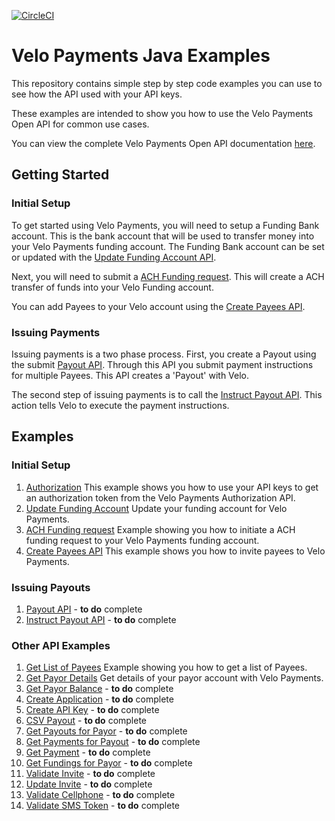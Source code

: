 [![CircleCI](https://circleci.com/gh/velopaymentsapi/velo-java-examples.svg?style=svg&circle-token=5dee1bff0f724a035fe59b2e2f4d87cc10e2a572)](https://circleci.com/gh/velopaymentsapi/velo-java-examples)
# Velo Payments Java Examples

This repository contains simple step by step code examples you can use to see how the API used with your API keys. 

These examples are intended to show you how to use the Velo Payments Open API for common use cases.

You can view the complete Velo Payments Open API documentation [here](https://velopaymentsapi.github.io/VeloOpenApi/).

## Getting Started
### Initial Setup
To get started using Velo Payments, you will need to setup a Funding Bank account. This is the bank account that will be used
to transfer money into your Velo Payments funding account. The Funding Bank account can be set or updated with the 
[Update Funding Account API](https://velopaymentsapi.github.io/VeloOpenApi/#operation/setPayorFundingBankDetails).

Next, you will need to submit a [ACH Funding request](https://velopaymentsapi.github.io/VeloOpenApi/#operation/payorAchFundingRequest). This will create a ACH transfer of funds into your Velo Funding account.

You can add Payees to your Velo account using the [Create Payees API](https://velopaymentsapi.github.io/VeloOpenApi/#operation/createPayees).

### Issuing Payments

Issuing payments is a two phase process. First, you create a Payout using the submit [Payout API](https://velopaymentsapi.github.io/VeloOpenApi/#operation/submitPayout). Through this API you 
submit payment instructions for multiple Payees. This API creates a 'Payout' with Velo. 

The second step of issuing payments is to call the [Instruct Payout API](https://velopaymentsapi.github.io/VeloOpenApi/#operation/payoutInstruct). This action tells Velo to execute the payment instructions.  

## Examples
### Initial Setup
1. [Authorization](https://github.com/velopaymentsapi/velo-java-examples/tree/master/src/main/java/com/velopayments/examples/authorization) 
This example shows you how to use your API keys to get an authorization token from the Velo Payments Authorization API.
2. [Update Funding Account](https://github.com/velopaymentsapi/velo-java-examples/blob/master/src/main/java/com/velopayments/examples/payorservice/SetPayorFundingBankDetailsExample.java) 
Update your funding account for Velo Payments.
3. [ACH Funding request](https://github.com/velopaymentsapi/velo-java-examples/blob/master/src/main/java/com/velopayments/examples/payorservice/AchFundingRequestExample.java)
Example showing you how to initiate a ACH funding request to your Velo Payments funding account.
4. [Create Payees API](https://github.com/velopaymentsapi/velo-java-examples/blob/master/src/main/java/com/velopayments/examples/payeeservice/InvitePayeeExample.java)
This example shows you how to invite payees to Velo Payments. 

### Issuing Payouts
1. [Payout API](http://example.com) - **to do** complete
2. [Instruct Payout API](http://example.com) - **to do** complete

### Other API Examples
1. [Get List of Payees](https://github.com/velopaymentsapi/velo-java-examples/blob/master/src/main/java/com/velopayments/examples/payeeservice/GetPayeesExample.java)
Example showing you how to get a list of Payees. 
2. [Get Payor Details](https://github.com/velopaymentsapi/velo-java-examples/blob/master/src/main/java/com/velopayments/examples/payorservice/GetPayorDetailsByIdExample.java)
Get details of your payor account with Velo Payments.
3. [Get Payor Balance](http://example.com) - **to do** complete
4. [Create Application](http://example.com) - **to do** complete
5. [Create API Key](http://example.com) - **to do** complete
6. [CSV Payout](http://example.com) - **to do** complete
7. [Get Payouts for Payor](http://example.com) - **to do** complete
8. [Get Payments for Payout](http://example.com) - **to do** complete
9. [Get Payment](http://example.com) - **to do** complete
10. [Get Fundings for Payor](http://example.com) - **to do** complete
11. [Validate Invite](http://example.com) - **to do** complete
12. [Update Invite](http://example.com) - **to do** complete
13. [Validate Cellphone](http://example.com) - **to do** complete
14. [Validate SMS Token](http://example.com) - **to do** complete